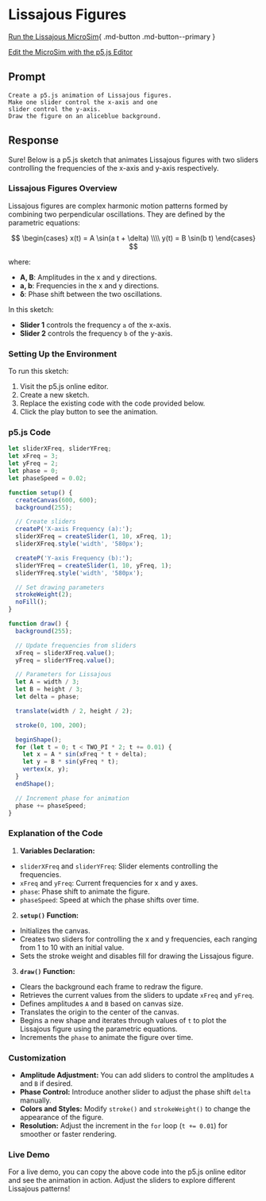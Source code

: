 # Lissajous Figures

[Run the Lissajous MicroSim](./lissajous-figures.html){ .md-button .md-button--primary }

[Edit the MicroSim with the p5.js Editor](https://editor.p5js.org/dmccreary/sketches/8FETmXFqX)

## Prompt

```linenums="0"
Create a p5.js animation of Lissajous figures.
Make one slider control the x-axis and one
slider control the y-axis.
Draw the figure on an aliceblue background.
```

## Response

Sure! Below is a p5.js sketch that animates Lissajous figures with two sliders controlling the frequencies of the x-axis and y-axis respectively.

### Lissajous Figures Overview

Lissajous figures are complex harmonic motion patterns formed by combining two perpendicular oscillations. They are defined by the parametric equations:

$$
\begin{cases}
   x(t) = A \sin(a t + \delta) \\\\
   y(t) = B \sin(b t)
\end{cases}
$$

where:

-   **A, B**: Amplitudes in the x and y directions.
-   **a, b**: Frequencies in the x and y directions.
-   **δ**: Phase shift between the two oscillations.

In this sketch:

-   **Slider 1** controls the frequency `a` of the x-axis.
-   **Slider 2** controls the frequency `b` of the y-axis.

### Setting Up the Environment

To run this sketch:

1.  Visit the p5.js online editor.
2.  Create a new sketch.
3.  Replace the existing code with the code provided below.
4.  Click the play button to see the animation.

### p5.js Code

```javascript
let sliderXFreq, sliderYFreq;
let xFreq = 3;
let yFreq = 2;
let phase = 0;
let phaseSpeed = 0.02;

function setup() {
  createCanvas(600, 600);
  background(255);

  // Create sliders
  createP('X-axis Frequency (a):');
  sliderXFreq = createSlider(1, 10, xFreq, 1);
  sliderXFreq.style('width', '580px');

  createP('Y-axis Frequency (b):');
  sliderYFreq = createSlider(1, 10, yFreq, 1);
  sliderYFreq.style('width', '580px');

  // Set drawing parameters
  strokeWeight(2);
  noFill();
}

function draw() {
  background(255);

  // Update frequencies from sliders
  xFreq = sliderXFreq.value();
  yFreq = sliderYFreq.value();

  // Parameters for Lissajous
  let A = width / 3;
  let B = height / 3;
  let delta = phase;

  translate(width / 2, height / 2);

  stroke(0, 100, 200);

  beginShape();
  for (let t = 0; t < TWO_PI * 2; t += 0.01) {
    let x = A * sin(xFreq * t + delta);
    let y = B * sin(yFreq * t);
    vertex(x, y);
  }
  endShape();

  // Increment phase for animation
  phase += phaseSpeed;
}
```

### Explanation of the Code

1.  **Variables Declaration:**

-   `sliderXFreq` and `sliderYFreq`: Slider elements controlling the frequencies.
-   `xFreq` and `yFreq`: Current frequencies for x and y axes.
-   `phase`: Phase shift to animate the figure.
-   `phaseSpeed`: Speed at which the phase shifts over time.

2.  **`setup()` Function:**

-   Initializes the canvas.
-   Creates two sliders for controlling the x and y frequencies, each ranging from 1 to 10 with an initial value.
-   Sets the stroke weight and disables fill for drawing the Lissajous figure.

3.  **`draw()` Function:**

-   Clears the background each frame to redraw the figure.
-   Retrieves the current values from the sliders to update `xFreq` and `yFreq`.
-   Defines amplitudes `A` and `B` based on canvas size.
-   Translates the origin to the center of the canvas.
-   Begins a new shape and iterates through values of `t` to plot the Lissajous figure using the parametric equations.
-   Increments the `phase` to animate the figure over time.

### **Customization**

-   **Amplitude Adjustment:** You can add sliders to control the amplitudes `A` and `B` if desired.
-   **Phase Control:** Introduce another slider to adjust the phase shift `delta` manually.
-   **Colors and Styles:** Modify `stroke()` and `strokeWeight()` to change the appearance of the figure.
-   **Resolution:** Adjust the increment in the `for` loop (`t += 0.01`) for smoother or faster rendering.

### **Live Demo**

For a live demo, you can copy the above code into the p5.js online editor and see the animation in action. Adjust the sliders to explore different Lissajous patterns!
